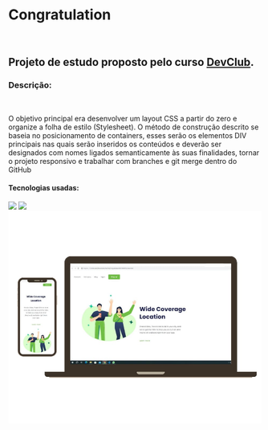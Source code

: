 <h1>Congratulation</h1>
<br>
<h2> Projeto de estudo proposto pelo curso <a href="https://rodolfomori.com.br/devclub">DevClub</a>. </h2>

<h3> Descrição: </h3>
  <br>
  <p>O objetivo principal era desenvolver um layout CSS a partir do zero e organize a folha de estilo (Stylesheet). O método de construção descrito se baseia no posicionamento de containers, esses serão os elementos
    DIV principais nas quais serão inseridos os conteúdos e deverão ser designados com nomes ligados semanticamente às suas finalidades, tornar o projeto responsivo e trabalhar com branches e git merge dentro do GitHub</p>
  
  <h4>Tecnologias usadas: </h4>
  <img src="https://img.shields.io/badge/CSS3-1572B6?style=for-the-badge&logo=css3&logoColor=white"/>
  <img src="https://img.shields.io/badge/HTML-239120?style=for-the-badge&logo=html5&logoColor=white"/> 
  
<img src="https://github.com/PriscilaKimura/Congratulation-CSS/blob/develop/img/img%20congratulation%20readme.jpg?raw=true"/> 
